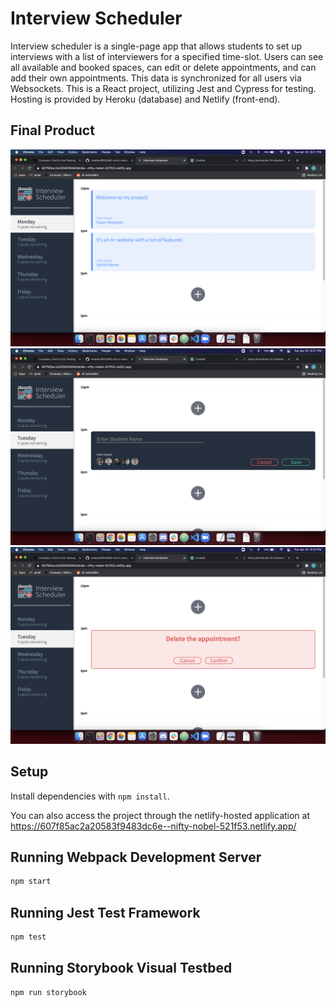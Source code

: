 # Interview Scheduler

Interview scheduler is a single-page app that allows students to set up interviews with a list of interviewers for a specified time-slot. Users can see all available and booked spaces, can edit or delete appointments, and can add their own appointments. This data is synchronized for all users via Websockets. This is a React project, utilizing Jest and Cypress for testing. Hosting is provided by Heroku (database) and Netlify (front-end).

## Final Product

!["Show Appointments"](https://github.com/DavidRadvan/scheduler/blob/master/project_screenshots/show_appointments.png)
!["Create Appointment"](https://github.com/DavidRadvan/scheduler/blob/master/project_screenshots/create_appointments.png)
!["Delete Appointment"](https://github.com/DavidRadvan/scheduler/blob/master/project_screenshots/delete_appointments.png)

## Setup

Install dependencies with `npm install`.

You can also access the project through the netlify-hosted application at https://607f85ac2a20583f9483dc6e--nifty-nobel-521f53.netlify.app/

## Running Webpack Development Server

```sh
npm start
```

## Running Jest Test Framework

```sh
npm test
```

## Running Storybook Visual Testbed

```sh
npm run storybook
```
